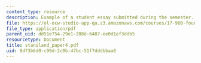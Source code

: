 ```yaml
---
content_type: resource
description: Example of a student essay submitted during the semester.
file: https://ol-ocw-studio-app-qa.s3.amazonaws.com/courses/17-960-foundations-of-political-science-fall-2004/8d73b6d0c99d2c0b47bc51f7dddbbaa8_staniland_paper4.pdf
file_type: application/pdf
parent_uid: dd51e754-29e1-208d-6487-ee0d1ef3ddb5
resourcetype: Document
title: staniland_paper4.pdf
uid: 8d73b6d0-c99d-2c0b-47bc-51f7dddbbaa8
---
```

